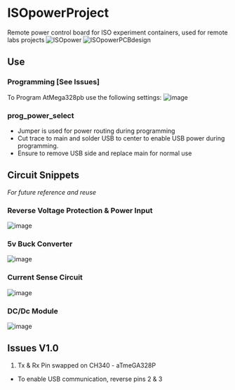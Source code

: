 # ISOpowerProject
 Remote power control board for ISO experiment containers, used for remote labs projects
![ISOpower](https://user-images.githubusercontent.com/97303986/158610534-c0feec4a-f649-47c7-bc71-ae8b51f817a3.png)
![ISOpowerPCBdesign](https://user-images.githubusercontent.com/97303986/158610818-84cbbe2c-e711-4a15-b655-8e105aa62b4e.png)

## Use

### Programming [See Issues]
 To Program AtMega328pb use the following settings:
 ![image](https://user-images.githubusercontent.com/97303986/215501065-3e046d87-5a4b-4112-b600-7a21c6165ee1.png)

 

### prog_power_select

- Jumper is used for power routing during programming
- Cut trace to main and solder USB to center to enable USB power during programming.
- Ensure to remove USB side and replace main for normal use

## Circuit Snippets
_For future reference and reuse_

### Reverse Voltage Protection & Power Input
![image](https://user-images.githubusercontent.com/97303986/234007162-796d24b9-31ba-4529-b41d-d53ad71e6333.png)


### 5v Buck Converter
![image](https://user-images.githubusercontent.com/97303986/233372301-b49ece21-e5c7-4770-9f9d-a921e56cfa48.png)

### Current Sense Circuit
![image](https://user-images.githubusercontent.com/97303986/234006873-5b099b90-caab-46b2-af19-8a54f1b18855.png)

### DC/Dc Module
![image](https://user-images.githubusercontent.com/97303986/234007559-b9829580-6ffb-4fe2-b3de-4b5e0169443b.png)


## Issues V1.0

1. Tx & Rx Pin swapped on CH340 - aTmeGA328P
 - To enable USB communication, reverse pins 2 & 3
